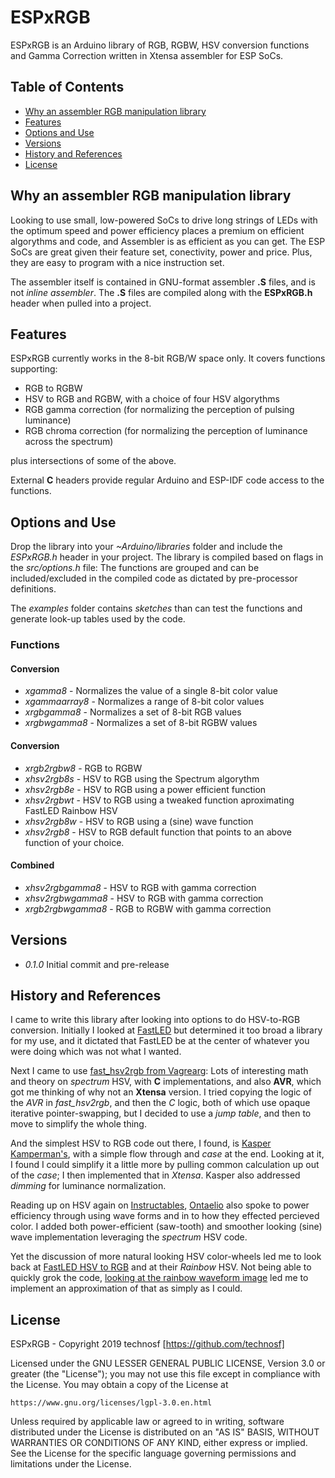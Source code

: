 # ESPxRGB 

ESPxRGB is an Arduino library of RGB, RGBW, HSV conversion functions and Gamma Correction written in Xtensa assembler for ESP SoCs.

## Table of Contents 

- [Why an assembler RGB manipulation library](#why-an-assembler-rgb-manipulation-library)
- [Features](#features)
- [Options and Use](#options-and-use)
- [Versions](#versions)
- [History and References](#history_and_references)
- [License](#license)

## Why an assembler RGB manipulation library 

Looking to use small, low-powered SoCs to drive long strings of LEDs with the optimum speed and power efficiency places a premium on efficient algorythms and code, and Assembler is as efficient as you can get. The ESP SoCs are great given their feature set, conectivity, power and price. Plus, they are easy to program with a nice instruction set. 

The assembler itself is contained in GNU-format assembler **.S** files, and is not _inline assembler_. The **.S** files are compiled along with the **ESPxRGB.h** header when pulled into a project.

## Features 

ESPxRGB currently works in the 8-bit RGB/W space only. It covers functions supporting:
* RGB to RGBW
* HSV to RGB and RGBW, with a choice of four HSV algorythms
* RGB gamma correction (for normalizing the perception of pulsing luminance)
* RGB chroma correction (for normalizing the perception of luminance across the spectrum)

plus intersections of some of the above.

External **C** headers provide regular Arduino and ESP-IDF code access to the functions.

## Options and Use

Drop the library into your *~Arduino/libraries* folder and include the *ESPxRGB.h* header in your project.
The library is compiled based on flags in the *src/options.h* file:
The functions are grouped and can be included/excluded in the compiled code as dictated by pre-processor definitions.

The *examples* folder contains *sketches* than can test the functions and generate look-up tables used by the code.

### Functions

#### Conversion

* *xgamma8* - Normalizes the value of a single 8-bit color value 
* *xgammaarray8*  -  Normalizes a range of 8-bit color values 
* *xrgbgamma8* -  Normalizes a set of 8-bit RGB values 
* *xrgbwgamma8*  - Normalizes a set of 8-bit RGBW values 

#### Conversion

* *xrgb2rgbw8* - RGB to RGBW
* *xhsv2rgb8s* - HSV to RGB using the Spectrum algorythm
* *xhsv2rgb8e* -  HSV to RGB using a power efficient function
* *xhsv2rgbwt* - HSV to RGB using a tweaked function aproximating FastLED Rainbow HSV 
* *xhsv2rgb8w* -  HSV to RGB using a (sine) wave function
* *xhsv2rgb8* -  HSV to RGB default function that points to an above function of your choice.

#### Combined 

* *xhsv2rgbgamma8* -  HSV to RGB with gamma correction
* *xhsv2rgbwgamma8* - HSV to RGB with gamma correction
* *xrgb2rgbwgamma8* -  RGB to RGBW with gamma correction

 
##  Versions

* _0.1.0_	Initial commit and pre-release


## History and References

I came to write this library after looking into options to do HSV-to-RGB conversion. Initially I looked at [FastLED](https://github.com/FastLED/FastLED) but determined it too broad a library for my use, and it dictated that FastLED be at the center of whatever you were doing which was not what I wanted.

Next I came to use [fast_hsv2rgb from Vagrearg](http://www.vagrearg.org/content/hsvrgb): Lots of interesting math and theory on _spectrum_ HSV, with **C** implementations, and also **AVR**, which got me thinking of why not an **Xtensa** version. I tried copying the logic of the _AVR_ in _fast_hsv2rgb_, and then the _C_ logic, both of which use opaque iterative pointer-swapping, but I decided to use a _jump table_, and then to move to simplify the whole thing.

And the simplest HSV to RGB code out there, I found, is [Kasper Kamperman's](https://www.kasperkamperman.com/blog/arduino/arduino-programming-hsb-to-rgb/), with a simple flow through and _case_ at the end. Looking at it, I found I could simplify it a little more by pulling common calculation up out of the _case_; I then implemented that in _Xtensa_. Kasper also addressed _dimming_ for luminance normalization.

Reading up on HSV again on [Instructables](https://www.instructables.com/id/How-to-Make-Proper-Rainbow-and-Random-Colors-With-/), [Ontaelio](https://www.instructables.com/member/Ontaelio/) also spoke to power efficiency through using wave forms and in to how they effected percieved color. I added both power-efficient (saw-tooth) and smoother looking (sine) wave implementation leveraging the _spectrum_ HSV code.

Yet the discussion of more natural looking HSV color-wheels led me to look back at [FastLED HSV to RGB](https://github.com/FastLED/FastLED/wiki/FastLED-HSV-Colors) and at their _Rainbow_ HSV. Not being able to quickly grok the code, [looking at the rainbow waveform image](https://raw.github.com/FastLED/FastLED/gh-pages/images/HSV-rainbow-with-desc.jpg) led me to implement an approximation of that as simply as I could.


## License 

ESPxRGB - Copyright 2019  technosf  [https://github.com/technosf]

Licensed under the GNU LESSER GENERAL PUBLIC LICENSE, Version 3.0 or greater (the "License");
you may not use this file except in compliance with the License.
You may obtain a copy of the License at

	https://www.gnu.org/licenses/lgpl-3.0.en.html

Unless required by applicable law or agreed to in writing, software
distributed under the License is distributed on an "AS IS" BASIS,
WITHOUT WARRANTIES OR CONDITIONS OF ANY KIND, either express or implied.
See the License for the specific language governing permissions and
limitations under the License.
